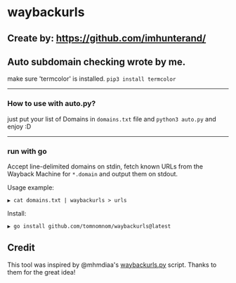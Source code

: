 # waybackurls
## Create by: https://github.com/imhunterand/
## Auto subdomain checking wrote by me.

make sure  'termcolor' is installed. 
```pip3 install termcolor```

----------------------------------------
### How to use with auto.py?
just put your list of Domains in ```domains.txt``` file and ```python3 auto.py``` and enjoy :D


----------------------------------------
### run with go
Accept line-delimited domains on stdin, fetch known URLs from the Wayback Machine for `*.domain` and output them on stdout.

Usage example:

```
▶ cat domains.txt | waybackurls > urls
```

Install:

```
▶ go install github.com/tomnomnom/waybackurls@latest
```

## Credit

This tool was inspired by @mhmdiaa's [waybackurls.py](https://gist.github.com/mhmdiaa/adf6bff70142e5091792841d4b372050) script.
Thanks to them for the great idea!
